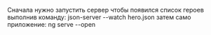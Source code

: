 Сначала нужно запустить сервер чтобы появился список героев выполнив команду:
json-server --watch hero.json
затем само приложение:
ng serve --open
